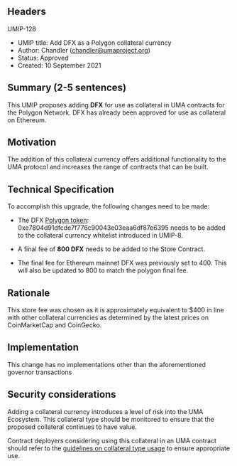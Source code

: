 ## Headers
UMIP-128

-   UMIP title: Add DFX as a Polygon collateral currency
-   Author:  Chandler (chandler@umaproject.org)
-   Status: Approved
-   Created:  10 September 2021

## Summary (2-5 sentences)

This UMIP proposes adding **DFX** for use as collateral in UMA contracts for the Polygon Network. DFX has already been approved for use as collateral on Ethereum.

## Motivation

The addition of this collateral currency offers additional functionality to the UMA protocol and increases the range of contracts that can be built.

## Technical Specification

To accomplish this upgrade, the following changes need to be made:

- The DFX [Polygon token](https://polygonscan.com/address/0xe7804d91dfcde7f776c90043e03eaa6df87e6395): 0xe7804d91dfcde7f776c90043e03eaa6df87e6395 needs to be added to the collateral currency whitelist introduced in UMIP-8.

- A final fee of **800 DFX** needs to be added to the Store Contract.
- The final fee for Ethereum mainnet DFX was previously set to 400. This will also be updated to 800 to match the polygon final fee.


## Rationale

This store fee was chosen as it is approximately equivalent to $400 in line with other collateral currencies as determined by the latest prices on CoinMarketCap and CoinGecko.

## Implementation


This change has no implementations other than the aforementioned governor transactions

## Security considerations

Adding a collateral currency introduces a level of risk into the UMA Ecosystem.  This collateral type should be monitored to ensure that the proposed collateral continues to have value.

Contract deployers considering using this collateral in an UMA contract should refer to the [guidelines on collateral type usage](https://docs.umaproject.org/uma-tokenholders/guidence-on-collateral-currency-addition) to ensure appropriate use.


